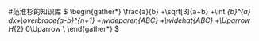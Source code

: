 #范淮杉的知识库
$
\begin{gather*}
\frac{a}{b} +\sqrt[3]{a+b} +\int _{b}^{a} dx+\overbrace{a-b}^{n+1} +\wideparen{ABC} +\widehat{ABC} +\Uparrow H_{2} 0\Uparrow \\
\end{gather*}
$
